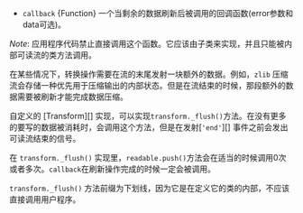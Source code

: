 * `callback` {Function} 一个当剩余的数据刷新后被调用的回调函数(error参数和data可选)。

*Note*: 应用程序代码禁止直接调用这个函数。它应该由子类来实现，并且只能被内部可读流的类方法调用。

在某些情况下，转换操作需要在流的末尾发射一块额外的数据。例如，`zlib` 压缩流会存储一种优先用于压缩输出的内部状态。但是在流结束的时候，那段额外的数据需要被刷新才能完成数据压缩。

自定义的 [Transform][] 实现，可以实现`transform._flush()`方法。在没有更多的要写的数据被消耗时，会调用这个方法，但是在发射[`'end'`][] 事件之前会发出可读流结束的信号。
                          
在 `transform._flush()` 实现里，`readable.push()`方法会在适当的时候调用0次或者多次。`callback`在刷新操作完成的时候一定会被调用。

`transform._flush()` 方法前缀为下划线，因为它是在定义它的类的内部，不应该直接调用用户程序。
